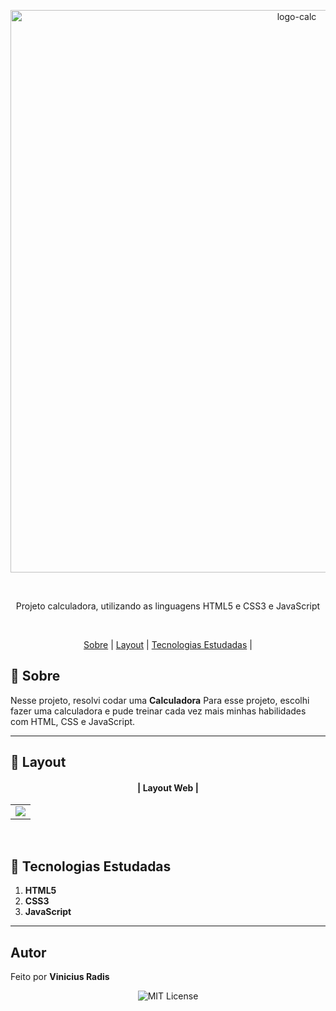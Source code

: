 <p align="center"> <img src="https://www.galaxcms.com.br/up_crud_comum/4027/inadimplencia-corpo-20200129115926.png" alt="logo-calc" width="900"> </p>



<br>
     

<p align="center">Projeto calculadora, utilizando as linguagens HTML5 e CSS3 e JavaScript </p>
<br>

<p align="center">
  <a href="#small_blue_diamond-sobre">Sobre</a> |
  <a href="#small_blue_diamond-layout">Layout</a> |
  <a href="#small_blue_diamond-tecnologias-estudadas">Tecnologias Estudadas</a> |  
  </p>

  
## 	:small_blue_diamond: **Sobre**

Nesse projeto, resolvi codar uma   **Calculadora**
Para esse projeto, escolhi fazer uma calculadora e pude treinar cada vez mais minhas habilidades com HTML, CSS e JavaScript. 


---

## :small_blue_diamond: **Layout**


 #### <p align="center">| Layout Web |</p>

<table align="center">
   <tr>
    <td valign="top"><img src="https://media.giphy.com/media/tLxZojPYO4nRrJbrJn/giphy.gif"
                   
 </td>
    
   </tr>
 </table>
 <br>
 
 



## :small_blue_diamond: **Tecnologias Estudadas**

1. **HTML5**
2. **CSS3**
3. **JavaScript**
   
---

## **Autor**

  
 Feito por <b>Vinicius Radis</b></a>  <a href="https://github.com/Viniradis"> </a>





<p align="center"> <img alt="MIT License" src="https://img.shields.io/badge/license-MIT-green"> </p>
